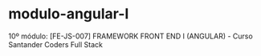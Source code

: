 # modulo-angular-I
10º módulo: [FE-JS-007] FRAMEWORK FRONT END I (ANGULAR) - Curso Santander Coders Full Stack
